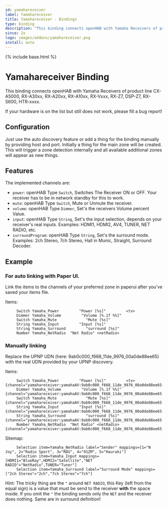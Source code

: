 ```yaml
---
id: yamahareceiver
label: Yamahareceiver
title: Yamahareceiver - Bindings
type: binding
description: "This binding connects openHAB with Yamaha Receivers of product line CX-A5000, RX-A30xx, RX-A20xx, RX-A10xx, RX-Vxxx, RX-Z7, DSP-Z7, RX-S600, HTR-xxxx."
since: 2x
logo: images/addons/yamahareceiver.png
install: auto
---
```


<!-- Attention authors: Do not edit directly. Please add your changes to the appropriate source repository -->

{% include base.html %}

# Yamahareceiver Binding

This binding connects openHAB with Yamaha Receivers of product line CX-A5000, RX-A30xx, RX-A20xx, RX-A10xx, RX-Vxxx, RX-Z7, DSP-Z7, RX-S600, HTR-xxxx.

If your hardware is on the list but still does not work, please fill a bug report!

## Configuration

Just use the auto discovery feature or add a thing for the binding manually
by providing host and port.
Initially a thing for the main zone will be created. This will trigger a zone
detection internally and all available additional zones will appear as new things.

## Features

The implemented channels are:

* `power`: openHAB Type `Switch`, Switches The Receiver ON or OFF. Your receiver has to be in network standby for this to work.
* `mute`: openHAB Type `Switch`, Mute or Unmute the receiver.
* `volume`: openHAB Type `Dimmer`, Set's the receivers Volume percent Value.
* `input`: openHAB Type `String`, Set's the input selection, depends on your receiver's real inputs. Examples: HDMI1, HDMI2, AV4, TUNER, NET RADIO, etc.
* `surroundProgram`: openHAB Type `String`, Set's the surround mode. Examples: 2ch Stereo, 7ch Stereo, Hall in Munic, Straight, Surround Decoder.
 
## Example

### For auto linking with Paper UI. 

Link the items to the channels of your preferred zone in paperui after you've saved your items file.
     
Items:

```
     Switch Yamaha_Power         "Power [%s]"         <tv> 
     Dimmer Yamaha_Volume         "Volume [%.1f %%]"       
     Switch Yamaha_Mute             "Mute [%s]"            
     String Yamaha_Input         "Input [%s]"              
     String Yamaha_Surround         "surround [%s]"        
     Number Yamaha_NetRadio  "Net Radio" <netRadio> 
```
	 
### Manually linking

Replace the UPNP UDN (here: 9ab0c000_f668_11de_9976_00a0de88ee65) with the real UDN provided by your UPNP discovery.
	 
Items:

```
     Switch Yamaha_Power         "Power [%s]"         <tv> {channel="yamahareceiver:yamahaAV:9ab0c000_f668_11de_9976_00a0de88ee65:MAIN_ZONE:power"}
     Dimmer Yamaha_Volume         "Volume [%.1f %%]"       {channel="yamahareceiver:yamahaAV:9ab0c000_f668_11de_9976_00a0de88ee65:MAIN_ZONE:volume"}
     Switch Yamaha_Mute             "Mute [%s]"            {channel="yamahareceiver:yamahaAV:9ab0c000_f668_11de_9976_00a0de88ee65:MAIN_ZONE:mute"}
     String Yamaha_Input         "Input [%s]"              {channel="yamahareceiver:yamahaAV:9ab0c000_f668_11de_9976_00a0de88ee65:MAIN_ZONE:input"}
     String Yamaha_Surround         "surround [%s]"        {channel="yamahareceiver:yamahaAV:9ab0c000_f668_11de_9976_00a0de88ee65:MAIN_ZONE:surroundProgram"}
     Number Yamaha_NetRadio  "Net Radio" <netRadio>        {channel="yamahareceiver:yamahaAV:9ab0c000_f668_11de_9976_00a0de88ee65:MAIN_ZONE:netradiotune"}
```
 
Sitemap:

```
     Selection item=Yamaha_NetRadio label="Sender" mappings=[1="N Joy", 2="Radio Sport", 3="RDU", 4="91ZM", 5="Hauraki"]
     Selection item=Yamaha_Input mappings=[HDMI1="BlueRay",HDMI2="Satellite","NET RADIO"="NetRadio",TUNER="Tuner"]
     Selection item=Yamaha_Surround label="Surround Mode" mappings=["2ch Stereo"="2ch","7ch Stereo"="7ch"]
```
	 
Hint: The tricky thing are the `"` around `NET RADIO`, this Key (left from the equal sign) is a value that must be send to the receiver **with** the space inside. If you omit the `"` the binding sends only the `NET` and the receiver does nothing. Same are in surround definition!
